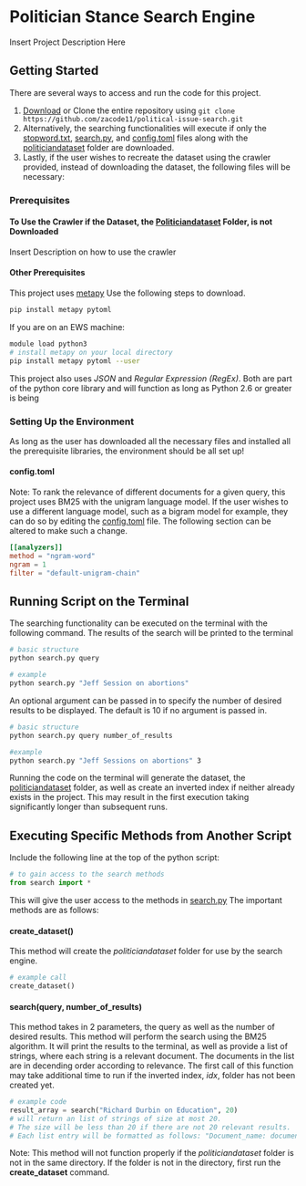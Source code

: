 # Politician Stance Search Engine
Insert Project Description Here

## Getting Started
There are several ways to access and run the code for this project.
1. [Download](https://github.com/zacode11/political-issue-search/archive/master.zip) or Clone the entire repository using `git clone https://github.com/zacode11/political-issue-search.git`
2. Alternatively, the searching functionalities will execute if only the [stopword.txt](https://github.com/zacode11/political-issue-search/blob/master/stopwords.txt), [search.py](https://github.com/zacode11/political-issue-search/blob/master/search.py), and [config.toml](https://github.com/zacode11/political-issue-search/blob/master/config.toml) files along with the [politiciandataset](https://github.com/zacode11/political-issue-search/blob/master/politiciandataset) folder are downloaded.
3. Lastly, if the user wishes to recreate the dataset using the crawler provided, instead of downloading the dataset, the following files will be necessary:

### Prerequisites
#### To Use the Crawler if the Dataset, the  [Politiciandataset](https://github.com/zacode11/political-issue-search/blob/master/politiciandataset) Folder, is not Downloaded
Insert Description on how to use the crawler

#### Other Prerequisites
This project uses [metapy](https://github.com/meta-toolkit/metapy) Use the following steps to download.
```bash
pip install metapy pytoml
```
If you are on an EWS machine:
```bash
module load python3
# install metapy on your local directory
pip install metapy pytoml --user
```
This project also uses *JSON* and *Regular Expression (RegEx)*. Both are part of the python core library and will function as long as Python 2.6 or greater is being 

### Setting Up the Environment
As long as the user has downloaded all the necessary files and installed all the prerequisite libraries, the environment should be all set up!

#### config.toml
Note: To rank the relevance of different documents for a given query, this project uses BM25 with the unigram language model. If the user wishes to use a different language model, such as a bigram model for example, they can do so by editing the [config.toml](https://github.com/zacode11/political-issue-search/blob/master/config.toml) file. The following section can be altered to make such a change.
```toml
[[analyzers]]
method = "ngram-word"
ngram = 1
filter = "default-unigram-chain"
```

## Running Script on the Terminal
The searching functionality can be executed on the terminal with the following command. The results of the search will be printed to the terminal
```bash
# basic structure
python search.py query

# example
python search.py "Jeff Session on abortions"
```
An optional argument can be passed in to specify the number of desired results to be displayed. The default is 10 if no argument is passed in.
```bash
# basic structure
python search.py query number_of_results

#example
python search.py "Jeff Sessions on abortions" 3
```

Running the code on the terminal will generate the dataset, the [politiciandataset](https://github.com/zacode11/political-issue-search/blob/master/politiciandataset) folder, as well as create an inverted index if neither already exists in the project. This may result in the first execution taking significantly longer than subsequent runs.



## Executing Specific Methods from Another Script
Include the following line at the top of the python script:
```python
# to gain access to the search methods
from search import *
```
This will give the user access to the methods in [search.py](https://github.com/zacode11/political-issue-search/blob/master/search.py)
The important methods are as follows:
#### create_dataset()
This method will create the *politiciandataset* folder for use by the search engine.
```python
# example call
create_dataset()
```

#### search(query, number_of_results)
This method takes in 2 parameters, the query as well as the number of desired results. This method will perform the search using the BM25 algorithm. It will print the results to the terminal, as well as provide a list of strings, where each string is a relevant document. The documents in the list are in decending order according to relevance. The first call of this function may take additional time to run if the inverted index, *idx*, folder has not been created yet. 

```python
# example code
result_array = search("Richard Durbin on Education", 20)
# will return an list of strings of size at most 20.
# The size will be less than 20 if there are not 20 relevant results. 
# Each list entry will be formatted as follows: "Document_name: document_content"
```
Note: This method will not function properly if the *politiciandataset* folder is not in the same directory. If the folder is not in the directory, first run the **create_dataset** command. 

